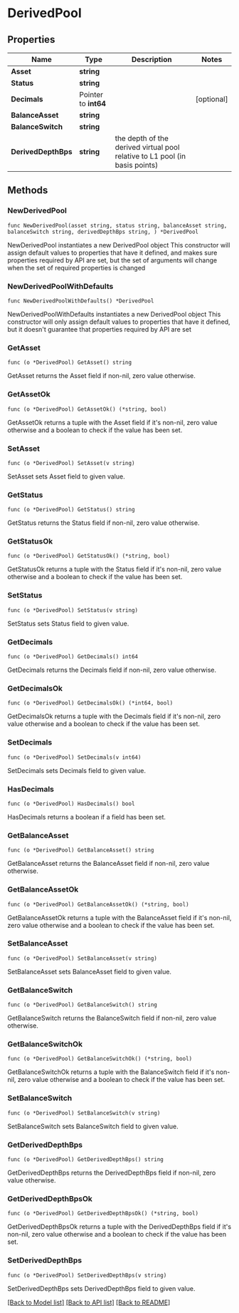 # DerivedPool

## Properties

Name | Type | Description | Notes
------------ | ------------- | ------------- | -------------
**Asset** | **string** |  | 
**Status** | **string** |  | 
**Decimals** | Pointer to **int64** |  | [optional] 
**BalanceAsset** | **string** |  | 
**BalanceSwitch** | **string** |  | 
**DerivedDepthBps** | **string** | the depth of the derived virtual pool relative to L1 pool (in basis points) | 

## Methods

### NewDerivedPool

`func NewDerivedPool(asset string, status string, balanceAsset string, balanceSwitch string, derivedDepthBps string, ) *DerivedPool`

NewDerivedPool instantiates a new DerivedPool object
This constructor will assign default values to properties that have it defined,
and makes sure properties required by API are set, but the set of arguments
will change when the set of required properties is changed

### NewDerivedPoolWithDefaults

`func NewDerivedPoolWithDefaults() *DerivedPool`

NewDerivedPoolWithDefaults instantiates a new DerivedPool object
This constructor will only assign default values to properties that have it defined,
but it doesn't guarantee that properties required by API are set

### GetAsset

`func (o *DerivedPool) GetAsset() string`

GetAsset returns the Asset field if non-nil, zero value otherwise.

### GetAssetOk

`func (o *DerivedPool) GetAssetOk() (*string, bool)`

GetAssetOk returns a tuple with the Asset field if it's non-nil, zero value otherwise
and a boolean to check if the value has been set.

### SetAsset

`func (o *DerivedPool) SetAsset(v string)`

SetAsset sets Asset field to given value.


### GetStatus

`func (o *DerivedPool) GetStatus() string`

GetStatus returns the Status field if non-nil, zero value otherwise.

### GetStatusOk

`func (o *DerivedPool) GetStatusOk() (*string, bool)`

GetStatusOk returns a tuple with the Status field if it's non-nil, zero value otherwise
and a boolean to check if the value has been set.

### SetStatus

`func (o *DerivedPool) SetStatus(v string)`

SetStatus sets Status field to given value.


### GetDecimals

`func (o *DerivedPool) GetDecimals() int64`

GetDecimals returns the Decimals field if non-nil, zero value otherwise.

### GetDecimalsOk

`func (o *DerivedPool) GetDecimalsOk() (*int64, bool)`

GetDecimalsOk returns a tuple with the Decimals field if it's non-nil, zero value otherwise
and a boolean to check if the value has been set.

### SetDecimals

`func (o *DerivedPool) SetDecimals(v int64)`

SetDecimals sets Decimals field to given value.

### HasDecimals

`func (o *DerivedPool) HasDecimals() bool`

HasDecimals returns a boolean if a field has been set.

### GetBalanceAsset

`func (o *DerivedPool) GetBalanceAsset() string`

GetBalanceAsset returns the BalanceAsset field if non-nil, zero value otherwise.

### GetBalanceAssetOk

`func (o *DerivedPool) GetBalanceAssetOk() (*string, bool)`

GetBalanceAssetOk returns a tuple with the BalanceAsset field if it's non-nil, zero value otherwise
and a boolean to check if the value has been set.

### SetBalanceAsset

`func (o *DerivedPool) SetBalanceAsset(v string)`

SetBalanceAsset sets BalanceAsset field to given value.


### GetBalanceSwitch

`func (o *DerivedPool) GetBalanceSwitch() string`

GetBalanceSwitch returns the BalanceSwitch field if non-nil, zero value otherwise.

### GetBalanceSwitchOk

`func (o *DerivedPool) GetBalanceSwitchOk() (*string, bool)`

GetBalanceSwitchOk returns a tuple with the BalanceSwitch field if it's non-nil, zero value otherwise
and a boolean to check if the value has been set.

### SetBalanceSwitch

`func (o *DerivedPool) SetBalanceSwitch(v string)`

SetBalanceSwitch sets BalanceSwitch field to given value.


### GetDerivedDepthBps

`func (o *DerivedPool) GetDerivedDepthBps() string`

GetDerivedDepthBps returns the DerivedDepthBps field if non-nil, zero value otherwise.

### GetDerivedDepthBpsOk

`func (o *DerivedPool) GetDerivedDepthBpsOk() (*string, bool)`

GetDerivedDepthBpsOk returns a tuple with the DerivedDepthBps field if it's non-nil, zero value otherwise
and a boolean to check if the value has been set.

### SetDerivedDepthBps

`func (o *DerivedPool) SetDerivedDepthBps(v string)`

SetDerivedDepthBps sets DerivedDepthBps field to given value.



[[Back to Model list]](../README.md#documentation-for-models) [[Back to API list]](../README.md#documentation-for-api-endpoints) [[Back to README]](../README.md)


